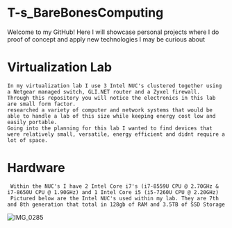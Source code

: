 # T-s_BareBonesComputing
Welcome to my GitHub!
Here I will showcase personal projects where I do proof of concept and apply new technologies I may be curious about
# Virtualization Lab
	In my virtualization lab I use 3 Intel NUC's clustered together using a Netgear managed switch, GLI.NET router and a Zyxel firewall.
	Through this repository you will notice the electronics in this lab are small form factor. 
	researched a variety of computer and network systems that would be able to handle a lab of this size while keeping energy cost low and easily portable.
	Going into the planning for this lab I wanted to find devices that were relatively small, versatile, energy efficient and didnt require a lot of space.
   # Hardware
     Within the NUC's I have 2 Intel Core i7's (i7-8559U CPU @ 2.70GHz & i7-8650U CPU @ 1.90GHz) and 1 Intel Core i5 (i5-7260U CPU @ 2.20GHz)
     Pictured below are the Intel NUC's used within my lab. They are 7th and 8th generation that total in 128gb of RAM and 3.5TB of SSD Storage
  
![IMG_0285](https://user-images.githubusercontent.com/67407192/115975104-c6e9b280-a516-11eb-9f60-9742850b5acc.JPG)

